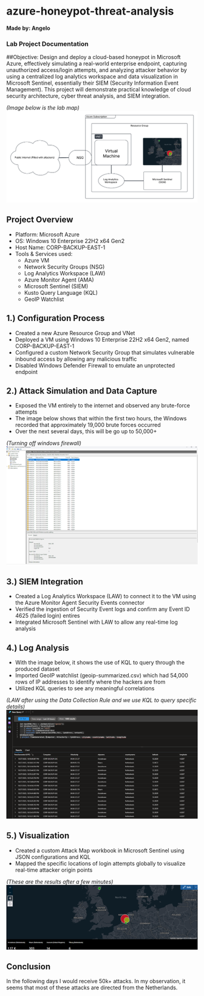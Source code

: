 # azure-honeypot-threat-analysis
**Made by: Angelo**

### Lab Project Documentation

##Objective:
Design and deploy a cloud-based honeypot in Microsoft Azure, effectively simulating a real-world enterprise endpoint, capturing unauthorized access/login attempts, and analyzing attacker behavior by using a centralized log analytics workspace and data visualization in Microsoft Sentinel, essentially their SIEM (Security Information Event Management). This project will demonstrate practical knowledge of cloud security architecture, cyber threat analysis, and SIEM integration. 

*(Image below is the lab map)*
![image_alt](https://github.com/veotic/azure-honeypot-threat-analysis/blob/114fe0a6e0102e328b5284dfa7ad967f1edea946/proj_img_1.png)

## Project Overview
- Platform: Microsoft Azure
- OS: Windows 10 Enterprise 22H2 x64 Gen2
- Host Name: CORP-BACKUP-EAST-1
- Tools & Services used:
  - Azure VM
  - Network Security Groups (NSG)
  - Log Analytics Workspace (LAW)
  - Azure Monitor Agent (AMA)
  - Microsoft Sentinel (SIEM)
  - Kusto Query Language (KQL)
  - GeoIP Watchlist

## 1.) Configuration Process
- Created a new Azure Resource Group and VNet
- Deployed a VM using Windows 10 Enterprise 22H2 x64 Gen2, named CORP-BACKUP-EAST-1
- Configured a custom Network Security Group that simulates vulnerable inbound access by allowing any malicious traffic
- Disabled Windows Defender Firewall to emulate an unprotected endpoint

## 2.) Attack Simulation and Data Capture
- Exposed the VM entirely to the internet and observed any brute-force attempts
- The image below shows that within the first two hours, the Windows recorded that approximately 19,000 brute forces occurred
- Over the next several days, this will be go up to 50,000+

*(Turning off windows firewall)*
![image_alt](https://github.com/veotic/azure-honeypot-threat-analysis/blob/114fe0a6e0102e328b5284dfa7ad967f1edea946/proj_img_2.png)

## 3.) SIEM Integration
- Created a Log Analytics Workspace (LAW) to connect it to the VM using the Azure Monitor Agent Security Events connector
- Verified the ingestion of Security Event logs and confirm any Event ID 4625 (failed login) entires
- Integrated Microsoft Sentinel with LAW to allow any real-time log analysis

## 4.) Log Analysis
- With the image below, it shows the use of KQL to query through the produced dataset
- Imported GeoIP watchlist (geoip-summarized.csv) which had 54,000 rows of IP addresses to identify where the hackers are from
- Utilized KQL queries to see any meaningful correlations

*(LAW after using the Data Collection Rule and we use KQL to query specific details)*
![image_alt](https://github.com/veotic/azure-honeypot-threat-analysis/blob/114fe0a6e0102e328b5284dfa7ad967f1edea946/proj_img_3.png)

## 5.) Visualization
- Created a custom Attack Map workbook in Microsoft Sentinel using JSON configurations and KQL
- Mapped the specific locations of login attempts globally to visualize real-time attacker origin points

*(These are the results after a few minutes)*
![image_alt](https://github.com/veotic/azure-honeypot-threat-analysis/blob/114fe0a6e0102e328b5284dfa7ad967f1edea946/proj_img_4.png)

## Conclusion
In the following days I would receive 50k+ attacks. In my observation, it seems that most of these attacks are directed from the Netherlands.








  

